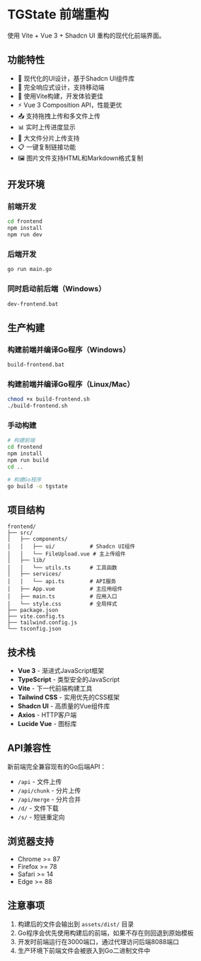 # TGState 前端重构

使用 Vite + Vue 3 + Shadcn UI 重构的现代化前端界面。

## 功能特性

- 🎨 现代化的UI设计，基于Shadcn UI组件库
- 📱 完全响应式设计，支持移动端
- 🚀 使用Vite构建，开发体验更佳
- ⚡ Vue 3 Composition API，性能更优
- 📤 支持拖拽上传和多文件上传
- 📊 实时上传进度显示
- 🔄 大文件分片上传支持
- 📋 一键复制链接功能
- 🖼️ 图片文件支持HTML和Markdown格式复制

## 开发环境

### 前端开发
```bash
cd frontend
npm install
npm run dev
```

### 后端开发
```bash
go run main.go
```

### 同时启动前后端（Windows）
```bash
dev-frontend.bat
```

## 生产构建

### 构建前端并编译Go程序（Windows）
```bash
build-frontend.bat
```

### 构建前端并编译Go程序（Linux/Mac）
```bash
chmod +x build-frontend.sh
./build-frontend.sh
```

### 手动构建
```bash
# 构建前端
cd frontend
npm install
npm run build
cd ..

# 构建Go程序
go build -o tgstate
```

## 项目结构

```
frontend/
├── src/
│   ├── components/
│   │   ├── ui/           # Shadcn UI组件
│   │   └── FileUpload.vue # 主上传组件
│   ├── lib/
│   │   └── utils.ts      # 工具函数
│   ├── services/
│   │   └── api.ts        # API服务
│   ├── App.vue           # 主应用组件
│   ├── main.ts           # 应用入口
│   └── style.css         # 全局样式
├── package.json
├── vite.config.ts
├── tailwind.config.js
└── tsconfig.json
```

## 技术栈

- **Vue 3** - 渐进式JavaScript框架
- **TypeScript** - 类型安全的JavaScript
- **Vite** - 下一代前端构建工具
- **Tailwind CSS** - 实用优先的CSS框架
- **Shadcn UI** - 高质量的Vue组件库
- **Axios** - HTTP客户端
- **Lucide Vue** - 图标库

## API兼容性

新前端完全兼容现有的Go后端API：
- `/api` - 文件上传
- `/api/chunk` - 分片上传
- `/api/merge` - 分片合并
- `/d/` - 文件下载
- `/s/` - 短链重定向

## 浏览器支持

- Chrome >= 87
- Firefox >= 78
- Safari >= 14
- Edge >= 88

## 注意事项

1. 构建后的文件会输出到 `assets/dist/` 目录
2. Go程序会优先使用构建后的前端，如果不存在则回退到原始模板
3. 开发时前端运行在3000端口，通过代理访问后端8088端口
4. 生产环境下前端文件会被嵌入到Go二进制文件中